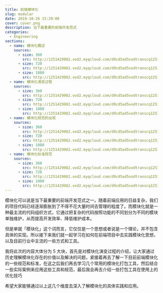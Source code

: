 ```yaml
---
title: 前端模块化
slug: modular
date: 2019-10-26 15:29:00
cover: cover.png
description: 当下最重要的前端开发范式
categories:
  - Engineering
sections:
  - name: 模块化概述
    sources:
      - size: 360
        src: http://1251429982.vod2.myqcloud.com/d9cd5ad5vodtranscq1251429982/5fd738af5285890794219270219/v.f20.mp4
      - size: 720
        src: http://1251429982.vod2.myqcloud.com/d9cd5ad5vodtranscq1251429982/5fd738af5285890794219270219/v.f30.mp4
      - size: 1080
        src: http://1251429982.vod2.myqcloud.com/d9cd5ad5vodtranscq1251429982/5fd738af5285890794219270219/v.f40.mp4
  - name: 模块化演变过程
    sources:
      - size: 360
        src: http://1251429982.vod2.myqcloud.com/d9cd5ad5vodtranscq1251429982/c05973c65285890794268956839/v.f20.mp4
      - size: 720
        src: http://1251429982.vod2.myqcloud.com/d9cd5ad5vodtranscq1251429982/c05973c65285890794268956839/v.f30.mp4
      - size: 1080
        src: http://1251429982.vod2.myqcloud.com/d9cd5ad5vodtranscq1251429982/c05973c65285890794268956839/v.f40.mp4
  - name: 模块化规范的出现
    sources:
      - size: 360
        src: http://1251429982.vod2.myqcloud.com/d9cd5ad5vodtranscq1251429982/8123b4c35285890794271210044/v.f20.mp4
      - size: 720
        src: http://1251429982.vod2.myqcloud.com/d9cd5ad5vodtranscq1251429982/8123b4c35285890794271210044/v.f30.mp4
      - size: 1080
        src: http://1251429982.vod2.myqcloud.com/d9cd5ad5vodtranscq1251429982/8123b4c35285890794271210044/v.f40.mp4
  - name: 模块化标准规范
    sources:
      - size: 360
        src: http://1251429982.vod2.myqcloud.com/d9cd5ad5vodtranscq1251429982/2bc08ad05285890794137300758/v.f20.mp4
      - size: 720
        src: http://1251429982.vod2.myqcloud.com/d9cd5ad5vodtranscq1251429982/2bc08ad05285890794137300758/v.f30.mp4
      - size: 1080
        src: http://1251429982.vod2.myqcloud.com/d9cd5ad5vodtranscq1251429982/2bc08ad05285890794137300758/v.f40.mp4
---
```


模块化可以说是当下最重要的前端开发范式之一。随着前端应用的日益复杂，我们的项目代码已经逐渐膨胀到了不得不花大量时间去管理的程度了。而模块化就是一种最主流的代码组织方式，它通过把复杂的代码按照功能的不同划分为不同的模块单独维护，从而提高开发效率、降低维护成本。

但是单就「模块化」这个词而言，它仅仅是一个思想或者说是一个理论，并不包含具体的实现。所以接下来我们就一起学习在如何在前端项目中去实践模块化思想，以及目前行业中主流的一些方式和工具。

我将此次的内容大体分为 5 大块，首先是对模块化演变过程的介绍，让大家通过历史理解模块化存在的价值以及解决的问题，紧接着再去了解一下目前前端模块化的一些规范和标准，在这之后我们再去学习几个常用的模块化打包工具，然后结合一些实际案例来应用这些工具和规范，最后我会再去介绍一些打包工具在使用上的优化技巧

希望大家能够通过以上这几个维度去深入了解模块化的具体实践和应用。
